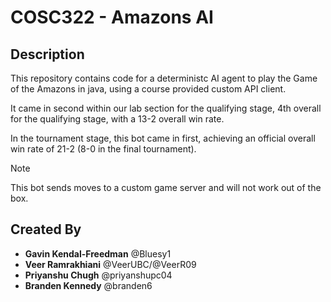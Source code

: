 # COSC322 - Amazons AI

## Description

This repository contains code for a deterministc AI agent to play the Game of the Amazons in java, using a course provided custom API client.

It came in second within our lab section for the qualifying stage, 4th overall for the qualifying stage, with a 13-2 overall win rate.

In the tournament stage, this bot came in first, achieving an official overall win rate of 21-2 (8-0 in the final tournament).

>[!NOTE]
>This bot sends moves to a custom game server and will not work out of the box.

## Created By

- **Gavin Kendal-Freedman** @Bluesy1
- **Veer Ramrakhiani** @VeerUBC/@VeerR09
- **Priyanshu Chugh** @priyanshupc04
- **Branden Kennedy** @branden6
